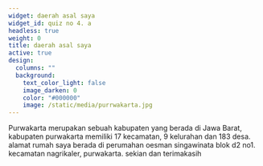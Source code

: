 ```yaml
---
widget: daerah asal saya
widget_id: quiz no 4. a
headless: true
weight: 0
title: daerah asal saya
active: true
design:
  columns: ""
  background:
    text_color_light: false
    image_darken: 0
    color: "#000000"
    image: /static/media/purrwakarta.jpg
---
```

Purwakarta merupakan sebuah kabupaten yang berada di Jawa Barat, kabupaten purwakarta memiliki 17 kecamatan, 9 kelurahan dan 183 desa. alamat rumah saya berada di perumahan oesman singawinata blok d2 no1. kecamatan nagrikaler, purwakarta. sekian dan terimakasih